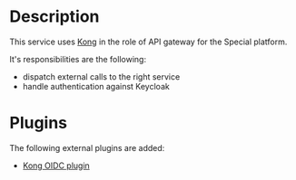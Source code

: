 # Description

This service uses [Kong](https://konghq.com/) in the role of API gateway for the Special platform.

It's responsibilities are the following:
- dispatch external calls to the right service
- handle authentication against Keycloak

# Plugins

The following external plugins are added:
- [Kong OIDC plugin](https://github.com/nokia/kong-oidc)
